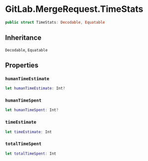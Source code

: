 # GitLab.MergeRequest.TimeStats

``` swift
public struct TimeStats:​ Decodable, Equatable
```

## Inheritance

`Decodable`, `Equatable`

## Properties

### `humanTimeEstimate`

``` swift
let humanTimeEstimate:​ Int?
```

### `humanTimeSpent`

``` swift
let humanTimeSpent:​ Int?
```

### `timeEstimate`

``` swift
let timeEstimate:​ Int
```

### `totalTimeSpent`

``` swift
let totalTimeSpent:​ Int
```

